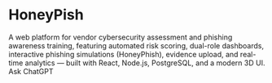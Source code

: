 # HoneyPish
A web platform for vendor cybersecurity assessment and phishing awareness training, featuring automated risk scoring, dual-role dashboards, interactive phishing simulations (HoneyPhish), evidence upload, and real-time analytics — built with React, Node.js, PostgreSQL, and a modern 3D UI.          Ask ChatGPT
